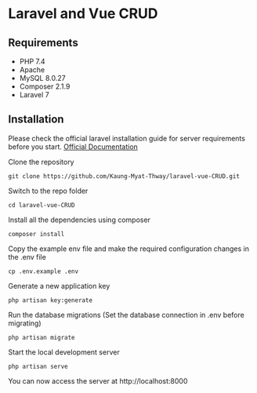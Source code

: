 # Laravel and Vue CRUD

## Requirements

- PHP 7.4
- Apache 
- MySQL 8.0.27
- Composer 2.1.9
- Laravel 7

## Installation

Please check the official laravel installation guide for server requirements before you start.
[Official Documentation](https://laravel.com/docs/7.x)

Clone the repository
```
git clone https://github.com/Kaung-Myat-Thway/laravel-vue-CRUD.git
```
Switch to the repo folder
```
cd laravel-vue-CRUD
```
Install all the dependencies using composer
```
composer install
```
Copy the example env file and make the required configuration changes in the .env file
```
cp .env.example .env
```
Generate a new application key
```
php artisan key:generate
```
Run the database migrations (Set the database connection in .env before migrating)
```
php artisan migrate
```
Start the local development server
```
php artisan serve
```
You can now access the server at http://localhost:8000 

```



